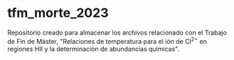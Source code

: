 # tfm_morte_2023
Repositorio creado para almacenar los archivos relacionado con el Trabajo de Fin de Máster, "Relaciones de temperatura para el ión de Cl$^{2+}$ en regiones HII y la determinación de abundancias químicas".
